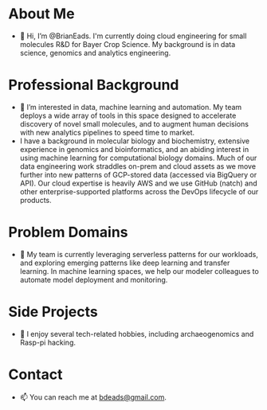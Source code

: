 # About Me
- 👋 Hi, I’m @BrianEads. I'm currently doing cloud engineering for small molecules R&D for Bayer Crop Science. My background is in data science, genomics and analytics engineering.
# Professional Background
- 👀 I’m interested in data, machine learning and automation. My team deploys a wide array of tools in this space designed to accelerate discovery of novel small molecules, and to augment human decisions with new analytics pipelines to speed time to market. 
- I have a background in molecular biology and biochemistry, extensive experience in genomics and bioinformatics, and an abiding interest in using machine learning for computational biology domains. Much of our data engineering work straddles on-prem and cloud assets as we move further into new patterns of GCP-stored data (accessed via BigQuery or API). Our cloud expertise is heavily AWS and we use GitHub (natch) and other enterprise-supported platforms across the DevOps lifecycle of our products. 
# Problem Domains
- 🌱 My team is currently leveraging serverless patterns for our workloads, and exploring emerging patterns like deep learning and transfer learning. In machine learning spaces, we help our modeler colleagues to automate model deployment and monitoring.
# Side Projects
- 💞️ I enjoy several tech-related hobbies, including archaeogenomics and Rasp-pi hacking.
# Contact
- 📫 You can reach me at bdeads@gmail.com.

<!---
BrianEads/BrianEads is a ✨ special ✨ repository because its `README.md` (this file) appears on your GitHub profile.
You can click the Preview link to take a look at your changes.
--->
